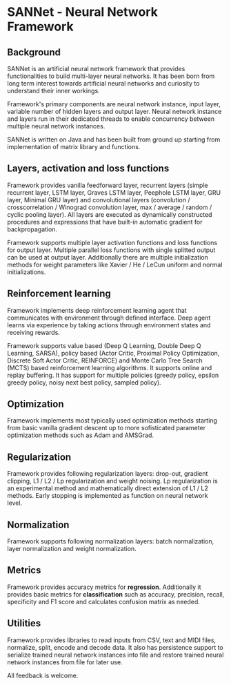 # SANNet - Neural Network Framework

## Background
SANNet is an artificial neural network framework that provides functionalities to build multi-layer neural networks. It has been born from long term interest towards artificial neural networks and curiosity to understand their inner workings.

Framework's primary components are neural network instance, input layer, variable number of hidden layers and output layer. Neural network instance and layers run in their dedicated threads to enable concurrency between multiple neural network instances.

SANNet is written on Java and has been built from ground up starting from implementation of matrix library and functions. 

## Layers, activation and loss functions
Framework provides vanilla feedforward layer, recurrent layers (simple recurrent layer, LSTM layer, Graves LSTM layer, Peephole LSTM layer, GRU layer, Minimal GRU layer) and convolutional layers (convolution / crosscorrelation / Winograd convolution layer, max / average / random / cyclic pooling layer). All layers are executed as dynamically constructed procedures and expressions that have built-in automatic gradient for backpropagation.

Framework supports multiple layer activation functions and loss functions for output layer. Multiple parallel loss functions with single splitted output can be used at output layer. Additionally there are multiple initialization methods for weight parameters like Xavier / He / LeCun uniform and normal initializations.

## Reinforcement learning
Framework implements deep reinforcement learning agent that communicates with environment through defined interface. Deep agent learns via experience by taking actions through environment states and receiving rewards.

Framework supports value based (Deep Q Learning, Double Deep Q Learning, SARSA), policy based (Actor Critic, Proximal Policy Optimization, Discrete Soft Actor Critic, REINFORCE) and Monte Carlo Tree Search (MCTS) based reinforcement learning algorithms. It supports online and replay buffering. It has support for multiple policies (greedy policy, epsilon greedy policy, noisy next best policy, sampled policy).

## Optimization
Framework implements most typically used optimization methods starting from basic vanilla gradient descent up to more sofisticated parameter optimization methods such as Adam and AMSGrad.

## Regularization
Framework provides following regularization layers: drop-out, gradient clipping, L1 / L2 / Lp regularization and weight noising. Lp regularization is an experimental method and mathematically direct extension of L1 / L2 methods. Early stopping is implemented as function on neural network level.

## Normalization
Framework supports following normalization layers: batch normalization, layer normalization and weight normalization.

## Metrics
Framework provides accuracy metrics for **regression**. Additionally it provides basic metrics for **classification** such as accuracy, precision, recall, specificity and F1 score and calculates confusion matrix as needed.

## Utilities
Framework provides libraries to read inputs from CSV, text and MIDI files, normalize, split, encode and decode data. It also has persistence support to serialize trained neural network instances into file and restore trained neural network instances from file for later use.

All feedback is welcome.

